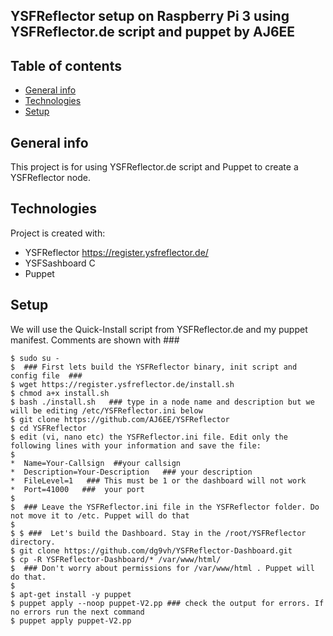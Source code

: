## YSFReflector setup on Raspberry Pi 3 using YSFReflector.de script and puppet by AJ6EE

## Table of contents
* [General info](#general-info)
* [Technologies](#technologies)
* [Setup](#setup)

## General info
This project is for using YSFReflector.de script and Puppet to create a YSFReflector node.
	
## Technologies
Project is created with:
* YSFReflector   https://register.ysfreflector.de/
* YSFSashboard   C
* Puppet

	
## Setup
We will use the Quick-Install script from YSFReflector.de and my puppet manifest.
Comments are shown with ###
```
$ sudo su -
$  ### First lets build the YSFReflector binary, init script and config file  ### 
$ wget https://register.ysfreflector.de/install.sh
$ chmod a+x install.sh
$ bash ./install.sh   ### type in a node name and description but we will be editing /etc/YSFReflector.ini below
$ git clone https://github.com/AJ6EE/YSFReflector
$ cd YSFReflector
$ edit (vi, nano etc) the YSFReflector.ini file. Edit only the following lines with your information and save the file:
$
*  Name=Your-Callsign  ##your callsign
*  Description=Your-Description   ### your description
*  FileLevel=1   ### This must be 1 or the dashboard will not work
*  Port=41000   ###  your port
$
$  ### Leave the YSFReflector.ini file in the YSFReflector folder. Do not move it to /etc. Puppet will do that
$
$ $ ###  Let's build the Dashboard. Stay in the /root/YSFReflector directory.
$ git clone https://github.com/dg9vh/YSFReflector-Dashboard.git
$ cp -R YSFReflector-Dashboard/* /var/www/html/
$  ### Don't worry about permissions for /var/www/html . Puppet will do that. 
$
$ apt-get install -y puppet
$ puppet apply --noop puppet-V2.pp ### check the output for errors. If no errors run the next command
$ puppet apply puppet-V2.pp
```
